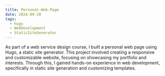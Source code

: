 ```yaml
---
title: Personal-Web-Page
date: 2024-09-28
tags:
  - hugo
  - WebDevelopment  
  - StaticSiteGenerator
---
```


As part of a web service design course, I built a personal web page using Hugo, a static site generator. This project involved creating a responsive and customizable website, focusing on showcasing my portfolio and interests. Through this, I gained hands-on experience in web development, specifically in static site generation and customizing templates.

<!--more-->

